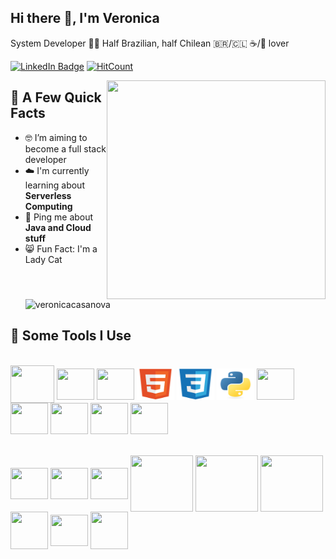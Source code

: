 <h2>Hi there 👋, I'm Veronica</a></h2> 
<p>System Developer 👩‍💻 Half Brazilian, half Chilean 🇧🇷/🇨🇱 ☕/🍵 lover</p>
<p><a href="https://www.linkedin.com/in/veronicacasanova/"><img src="https://img.shields.io/badge/-@veronicacasanova-0077B5?style=flat-square&amp;labelColor=0077B5&amp;logo=LinkedIn&amp;link=https://www.linkedin.com/in/veronicacasanova/" alt="LinkedIn Badge"></a> <a href="http://hits.dwyl.com/VeronicaCasanova/VeronicaCasanova/VeronicaCasanova.svg?style=flat-square"><img src="https://hits.dwyl.com/VeronicaCasanova/VeronicaCasanova/VeronicaCasanova.svg?style=flat-square" alt="HitCount"></a></p>
<img align="right" height="350" width="350" src="https://github.com/VeronicaCasanova/VeronicaCasanova/assets/133685494/7eda81c3-e85c-48b9-8343-791a5b19013d"/>
<h2>🔎 A Few Quick Facts</h2>
<ul>
<li>🤓 I’m aiming to become a full stack developer</li>
<li>☁️ I'm currently learning about <strong>Serverless Computing</strong></li>
<li>💬 Ping me about <strong>Java and Cloud stuff</strong></li>
<li>😸 Fun Fact: I'm a Lady Cat</li>

</p>
<img height="380" width="380" src="https://github-readme-stats.vercel.app/api?username=VeronicaCasanova&show_icons=true&theme=tokyonight&count_private=true" alt="veronicacasanova" />
<p>
  </ul>
<h2>🧰 Some Tools I Use</h2>
<div style="display: inline_block"><br>
  <img align="center" height="60" width="70" src="https://cdn.jsdelivr.net/gh/devicons/devicon/icons/java/java-original-wordmark.svg"/>     
  <img align="center" height="50" width="60" src="https://cdn.jsdelivr.net/gh/devicons/devicon/icons/javascript/javascript-plain.svg"/> 
  <img align="center" height="50" width="60" src="https://cdn.jsdelivr.net/gh/devicons/devicon/icons/typescript/typescript-plain.svg" />         
  <img align="center" height="50" width="60" src="https://raw.githubusercontent.com/devicons/devicon/master/icons/html5/html5-original.svg"/>
  <img align="center" height="50" width="60" src="https://raw.githubusercontent.com/devicons/devicon/master/icons/css3/css3-original.svg"/>
  <img align="center" height="50" width="60" src="https://raw.githubusercontent.com/devicons/devicon/master/icons/python/python-original.svg"/>
  <img align="center" height="50" width="60" src="https://cdn.jsdelivr.net/gh/devicons/devicon/icons/c/c-plain.svg"/>         
  <img align="center" height="50" width="60" src="https://cdn.jsdelivr.net/gh/devicons/devicon/icons/csharp/csharp-plain.svg"/>  
  <img align="center" height="50" width="60" src="https://cdn.jsdelivr.net/gh/devicons/devicon/icons/yarn/yarn-original.svg"/>
  <img align="center" height="50" width="60" src="https://cdn.jsdelivr.net/gh/devicons/devicon/icons/visualstudio/visualstudio-plain.svg"/>
  <img align="center" height="50" width="60" src="https://cdn.jsdelivr.net/gh/devicons/devicon/icons/vscode/vscode-original.svg"/></div><br>
<div style="display: inline_block"><br>
  <img align="center" height="50" width="60" src="https://cdn.jsdelivr.net/gh/devicons/devicon/icons/nodejs/nodejs-original.svg"/>
  <img align="center" height="50" width="60" src="https://cdn.jsdelivr.net/gh/devicons/devicon/icons/git/git-original.svg"/>
  <img align="center" height="50" width="60" src="https://cdn.jsdelivr.net/gh/devicons/devicon/icons/github/github-original.svg"/>            
  <img align="center" height="90" width="100" src="https://cdn.jsdelivr.net/gh/devicons/devicon/icons/mysql/mysql-original-wordmark.svg"/>
  <img align="center" height="90" width="100" src="https://cdn.jsdelivr.net/gh/devicons/devicon/icons/oracle/oracle-original.svg"/>
  <img align="center" height="90" width="100" src="https://cdn.jsdelivr.net/gh/devicons/devicon/icons/php/php-plain.svg"/>
  <img align="center" height="60" width="60" src="https://cdn.jsdelivr.net/gh/devicons/devicon/icons/bootstrap/bootstrap-plain-wordmark.svg"/>
  <img align="center" height="50" width="60" src="https://cdn.jsdelivr.net/gh/devicons/devicon/icons/react/react-original-wordmark.svg"/>
  <img align="center" height="60" width="60" src="https://cdn.jsdelivr.net/gh/devicons/devicon/icons/googlecloud/googlecloud-original.svg"/>
</div><br> 





